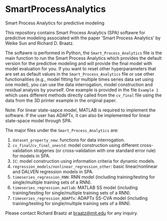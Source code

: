 # SmartProcessAnalytics
Smart Process Analytics for predictive modeling

This repository contains Smart Process Analytics (SPA) softawre for predictive modeling associated with the paper 'Smart Process Analytics' by Weike Sun and Richard D. Braatz.

The softawre is performed in Python, the `Smart_Process_Analytics` file is the main function to run the Smart Process Analytics which provides the default version for the predictive modeling and will provide the final model with model evaluation for you. If you want to reset other hyperparameters that are set as default values in the `Smart_Process_Analytics` file or use other functionalities (e.g., model fitting for multiple times series data set using one model), you can use the data interrogation, model construction and residual analysis by yourself. One example is provided in the file `Example 1` which uses different methods directly called from the `cv_final` file using the data from the 3D printer example in the original paper.

Note: For linear state-sapce model, MATLAB is required to implement the software. If the user has ADAPTx, it can also be implemented for linear state-space model through SPA.



The major files under the `Smart_Process_Analytics` are:
1. `dataset_property_new`: functions for data interrogation.
2. `cv_final`/`cv_final_onestd`: model construction using different cross-validation strageries (or cross-validation with one standard error rule) for models in SPA.
3. `IC`: model construction using information criteria for dynamic models.
4. `regression_models/nonlinear_regression_other`: basic linear/nonlinear and DALVEN regression models in SPA.
5. `timeseries_regression_RNN`: RNN model (including training/testing for single/multiple training sets of a RNN).
6. `timeseries_regression_matlab`: MATLAB SS model (including training/testing for single/multiple training sets of a RNN).
7. `timeseries_regression_ADAPTx`: ADAPTx SS-CVA model (including training/testing for single/multiple training sets of a RNN).


Please contact Richard Braatz at braatz@mit.edu for any inquiry. 
